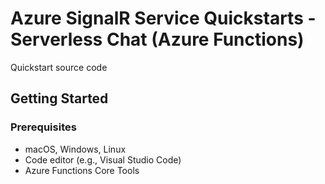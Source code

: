 # Azure SignalR Service Quickstarts - Serverless Chat (Azure Functions)

Quickstart source code


## Getting Started

### Prerequisites

- macOS, Windows, Linux
- Code editor (e.g., Visual Studio Code)
- Azure Functions Core Tools
